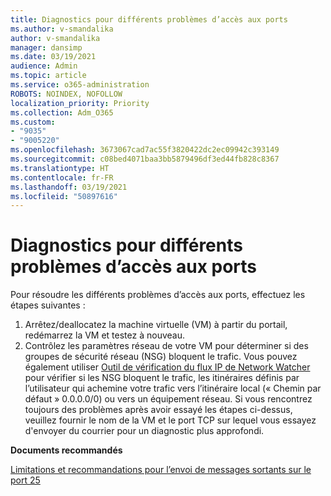 ```yaml
---
title: Diagnostics pour différents problèmes d’accès aux ports
ms.author: v-smandalika
author: v-smandalika
manager: dansimp
ms.date: 03/19/2021
audience: Admin
ms.topic: article
ms.service: o365-administration
ROBOTS: NOINDEX, NOFOLLOW
localization_priority: Priority
ms.collection: Adm_O365
ms.custom:
- "9035"
- "9005220"
ms.openlocfilehash: 3673067cad7ac55f3820422dc2ec09942c393149
ms.sourcegitcommit: c08bed4071baa3bb5879496df3ed44fb828c8367
ms.translationtype: HT
ms.contentlocale: fr-FR
ms.lasthandoff: 03/19/2021
ms.locfileid: "50897616"
---
```

# <a name="diagnostics-for-different-ports-access-issues"></a>Diagnostics pour différents problèmes d’accès aux ports

Pour résoudre les différents problèmes d’accès aux ports, effectuez les étapes suivantes :

1. Arrêtez/deallocatez la machine virtuelle (VM) à partir du portail, redémarrez la VM et testez à nouveau. 
2. Contrôlez les paramètres réseau de votre VM pour déterminer si des groupes de sécurité réseau (NSG) bloquent le trafic. Vous pouvez également utiliser [Outil de vérification du flux IP de Network Watcher](https://docs.microsoft.com/azure/network-watcher/network-watcher-ip-flow-verify-overview?WT.mc_id=Portal-Microsoft_Azure_Support) pour vérifier si les NSG bloquent le trafic, les itinéraires définis par l’utilisateur qui achemine votre trafic vers l’itinéraire local (« Chemin par défaut » 0.0.0.0/0) ou vers un équipement réseau.
Si vous rencontrez toujours des problèmes après avoir essayé les étapes ci-dessus, veuillez fournir le nom de la VM et le port TCP sur lequel vous essayez d'envoyer du courrier pour un diagnostic plus approfondi.

**Documents recommandés**

[Limitations et recommandations pour l’envoi de messages sortants sur le port 25](https://docs.microsoft.com/azure/virtual-network/troubleshoot-outbound-smtp-connectivity)